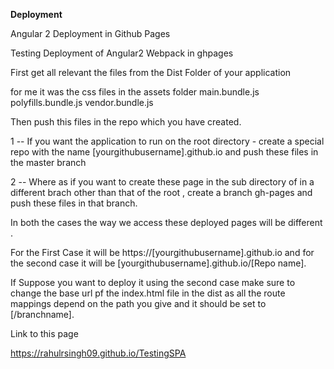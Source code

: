<b>Deployment</b>

Angular 2 Deployment in Github Pages

Testing Deployment of Angular2 Webpack in ghpages

First get all relevant the files from the Dist Folder of your application

for me it was the css files in the assets folder main.bundle.js polyfills.bundle.js vendor.bundle.js

Then push this files in the repo which you have created.

1 -- If you want the application to run on the root directory - create a special repo with the name [yourgithubusername].github.io and push these files in the master branch

2 -- Where as if you want to create these page in the sub directory of in a different brach other than that of the root , create a branch gh-pages and push these files in that branch.

In both the cases the way we access these deployed pages will be different .

For the First Case it will be https://[yourgithubusername].github.io and for the second case it will be [yourgithubusername].github.io/[Repo name].

If Suppose you want to deploy it using the second case make sure to change the base url pf the index.html file in the dist as all the route mappings depend on the path you give and it should be set to [/branchname].

Link to this page

https://rahulrsingh09.github.io/TestingSPA
